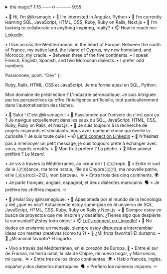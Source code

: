 <details>
<summary>the magic? 1:15 ───ㅇ───── 9:55 </summary>

ikramagic/ikramagic/ `README.md` ✅ (this file) is an ✨ ADHD-friendly `README.md` ✅ for y'all screen readers ✨
`README.md` (this file) ✅ appears on my GitHub 👋 profile.
You can 🌱 have yours too! 👀
💞️ Enjoy the scrolling
Let's connect on Linkedin 📫

</details>

• 👋 Hi, I’m @ikramagic
• 👀 I’m interested in Angular, Python
• 🌱 I’m currently learning SQL, JavaScript, HTML, CSS, Ruby, Ruby on Rails, Next.js
• 💞️ I’m looking to collaborate on anything inspiring, really?
• 📫 How to reach me: [LinkedIn](https://www.linkedin.com/in/ikrame-saadi/)

• I live across the Mediterranean, in the heart of Europe. Between the south of France, my native land, the island of Cyprus, my new homeland, and Morocco, my cradle.
• Between three of the five continents.
• I speak French, English, Spanish, and two Moroccan dialects.
• I prefer odd numbers.

Passionnée, 
point. 
"Dev" };

Ruby, Rails, HTML, CSS et JavaScript. Je me forme aussi en SQL, Python. 

Mon domaine de prédilection ? L'industrie aéronautique. Je suis intriguée par les perspectives qu'offre l'intelligence artificielle, tout particulièrement dans l'automatisation des tâches.

• 👋 Salut ! C'est @ikramagic !
• 👀 Passionnée par l'univers du c'est quoi ça ? Je navigue actuellement dans les eaux du SQL, JavaScript, HTML, CSS, Ruby, Ruby on Rails, et Next.js.
• 💞️ Je suis toujours à la recherche de projets inspirants et stimulants. Vous avez quelque chose qui éveille la curiosité ? Je suis toute ouïe !
• 📫 [Let's connect on LinkedIn](https://www.linkedin.com/in/ikrame-saadi/)
• 🫶 N'hésitez pas à m'envoyer un petit message, je suis toujours prête à échanger avec vous, esprits créatifs.
• 🍑 Mon fruit préféré ? La pêche.
• 🦎 Mon animal préféré ? Le lézard.

• Je vis à travers la Méditerranée, au cœur de l'(.🇪🇺)rope. 🌊
• Entre le sud de la (.🇫🇷)ance, ma terre natale, l'île de Chypre(.🇨🇾), ma nouvelle patrie, et le (.🇲🇦)roc(+212), mon berceau. ִ ࣪𖤐
• Entre trois des cinq continents. 🌍
• Je parle français, anglais, espagnol, et deux dialectes marocains. 🗣
• Je préfère les chiffres impairs. ♾️

• 👋 ¡Hola! Soy @ikramagique.
• 👀 Apasionada por el mundo de la tecnología y del ¿qué es eso? Actualmente estoy sumergida en el universo de SQL, JavaScript, HTML, CSS, Ruby, Ruby on Rails y Next.js.
• 💞️ Siempre estoy en busca de proyectos que me inspiren y desafíen. ¿Tienes algo que despierte la curiosidad? ¡Estoy todo oídos!
• 📫 [Let's connect on LinkedIn!](https://www.linkedin.com/in/ikrame-saadi/)
• 🫶 No dudes en enviarme un mensaje, siempre estoy dispuesta a intercambiar ideas con mentes creativas (como tú ?)
• 🍑 ¿Mi fruta favorita? El durazno.
• 🦎 ¿Mi animal favorito? El lagarto.

• Vivo a través del Mediterráneo, en el corazón de Europa. 🌊
• Entre el sur de Francia, mi tierra natal, la isla de Chipre, mi nuevo hogar, y Marruecos, mi cuna. ִ ࣪𖤐
• Entre tres de los cinco continentes. 🌍
• Hablo francés, inglés, español y dos dialectos marroquíes. 🗣
• Prefiero los números impares. ♾️
